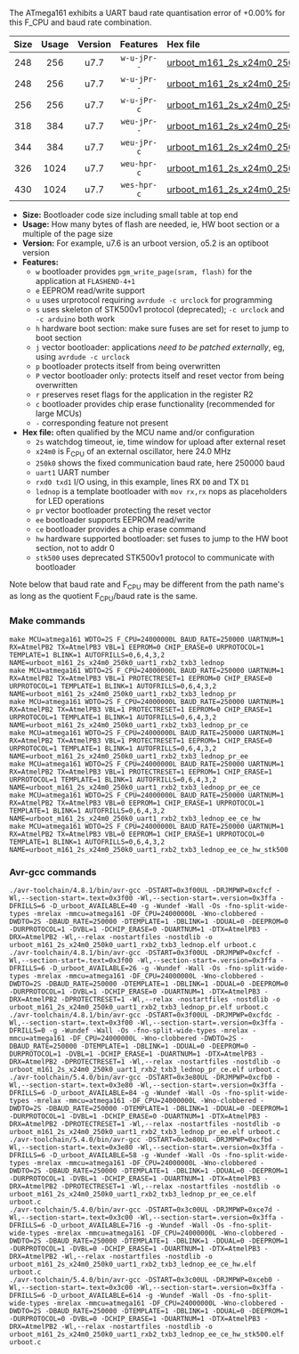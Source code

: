 The ATmega161 exhibits a UART baud rate quantisation error of +0.00% for this F_CPU and baud rate combination.

|Size|Usage|Version|Features|Hex file|
|:-:|:-:|:-:|:-:|:--|
|248|256|u7.7|`w-u-jPr--`|[urboot_m161_2s_x24m0_250k0_uart1_rxb2_txb3_lednop.hex](https://raw.githubusercontent.com/stefanrueger/urboot.hex/main/mcus/atmega161/watchdog_2_s/external_oscillator/24m000000_hz/%2B250k0_baud/uart1_rxb2_txb3/lednop/urboot_m161_2s_x24m0_250k0_uart1_rxb2_txb3_lednop.hex)|
|248|256|u7.7|`w-u-jPr--`|[urboot_m161_2s_x24m0_250k0_uart1_rxb2_txb3_lednop_pr.hex](https://raw.githubusercontent.com/stefanrueger/urboot.hex/main/mcus/atmega161/watchdog_2_s/external_oscillator/24m000000_hz/%2B250k0_baud/uart1_rxb2_txb3/lednop/urboot_m161_2s_x24m0_250k0_uart1_rxb2_txb3_lednop_pr.hex)|
|256|256|u7.7|`w-u-jPr-c`|[urboot_m161_2s_x24m0_250k0_uart1_rxb2_txb3_lednop_pr_ce.hex](https://raw.githubusercontent.com/stefanrueger/urboot.hex/main/mcus/atmega161/watchdog_2_s/external_oscillator/24m000000_hz/%2B250k0_baud/uart1_rxb2_txb3/lednop/urboot_m161_2s_x24m0_250k0_uart1_rxb2_txb3_lednop_pr_ce.hex)|
|318|384|u7.7|`weu-jPr--`|[urboot_m161_2s_x24m0_250k0_uart1_rxb2_txb3_lednop_pr_ee.hex](https://raw.githubusercontent.com/stefanrueger/urboot.hex/main/mcus/atmega161/watchdog_2_s/external_oscillator/24m000000_hz/%2B250k0_baud/uart1_rxb2_txb3/lednop/urboot_m161_2s_x24m0_250k0_uart1_rxb2_txb3_lednop_pr_ee.hex)|
|344|384|u7.7|`weu-jPr-c`|[urboot_m161_2s_x24m0_250k0_uart1_rxb2_txb3_lednop_pr_ee_ce.hex](https://raw.githubusercontent.com/stefanrueger/urboot.hex/main/mcus/atmega161/watchdog_2_s/external_oscillator/24m000000_hz/%2B250k0_baud/uart1_rxb2_txb3/lednop/urboot_m161_2s_x24m0_250k0_uart1_rxb2_txb3_lednop_pr_ee_ce.hex)|
|326|1024|u7.7|`weu-hpr-c`|[urboot_m161_2s_x24m0_250k0_uart1_rxb2_txb3_lednop_ee_ce_hw.hex](https://raw.githubusercontent.com/stefanrueger/urboot.hex/main/mcus/atmega161/watchdog_2_s/external_oscillator/24m000000_hz/%2B250k0_baud/uart1_rxb2_txb3/lednop/urboot_m161_2s_x24m0_250k0_uart1_rxb2_txb3_lednop_ee_ce_hw.hex)|
|430|1024|u7.7|`wes-hpr-c`|[urboot_m161_2s_x24m0_250k0_uart1_rxb2_txb3_lednop_ee_ce_hw_stk500.hex](https://raw.githubusercontent.com/stefanrueger/urboot.hex/main/mcus/atmega161/watchdog_2_s/external_oscillator/24m000000_hz/%2B250k0_baud/uart1_rxb2_txb3/lednop/urboot_m161_2s_x24m0_250k0_uart1_rxb2_txb3_lednop_ee_ce_hw_stk500.hex)|

- **Size:** Bootloader code size including small table at top end
- **Usage:** How many bytes of flash are needed, ie, HW boot section or a multiple of the page size
- **Version:** For example, u7.6 is an urboot version, o5.2 is an optiboot version
- **Features:**
  + `w` bootloader provides `pgm_write_page(sram, flash)` for the application at `FLASHEND-4+1`
  + `e` EEPROM read/write support
  + `u` uses urprotocol requiring `avrdude -c urclock` for programming
  + `s` uses skeleton of STK500v1 protocol (deprecated); `-c urclock` and `-c arduino` both work
  + `h` hardware boot section: make sure fuses are set for reset to jump to boot section
  + `j` vector bootloader: applications *need to be patched externally*, eg, using `avrdude -c urclock`
  + `p` bootloader protects itself from being overwritten
  + `P` vector bootloader only: protects itself and reset vector from being overwritten
  + `r` preserves reset flags for the application in the register R2
  + `c` bootloader provides chip erase functionality (recommended for large MCUs)
  + `-` corresponding feature not present
- **Hex file:** often qualified by the MCU name and/or configuration
  + `2s` watchdog timeout, ie, time window for upload after external reset
  + `x24m0` is F<sub>CPU</sub> of an external oscillator, here 24.0 MHz
  + `250k0` shows the fixed communication baud rate, here 250000 baud
  + `uart1` UART number
  + `rxd0 txd1` I/O using, in this example, lines RX `D0` and TX `D1`
  + `lednop` is a template bootloader with `mov rx,rx` nops as placeholders for LED operations
  + `pr` vector bootloader protecting the reset vector
  + `ee` bootloader supports EEPROM read/write
  + `ce` bootloader provides a chip erase command
  + `hw` hardware supported bootloader: set fuses to jump to the HW boot section, not to addr 0
  + `stk500` uses deprecated STK500v1 protocol to communicate with bootloader


Note below that baud rate and F<sub>CPU</sub> may be different from the path name's as long as the quotient F<sub>CPU</sub>/baud rate is the same.

### Make commands
```
make MCU=atmega161 WDTO=2S F_CPU=24000000L BAUD_RATE=250000 UARTNUM=1 RX=AtmelPB2 TX=AtmelPB3 VBL=1 EEPROM=0 CHIP_ERASE=0 URPROTOCOL=1 TEMPLATE=1 BLINK=1 AUTOFRILLS=0,6,4,3,2 NAME=urboot_m161_2s_x24m0_250k0_uart1_rxb2_txb3_lednop
make MCU=atmega161 WDTO=2S F_CPU=24000000L BAUD_RATE=250000 UARTNUM=1 RX=AtmelPB2 TX=AtmelPB3 VBL=1 PROTECTRESET=1 EEPROM=0 CHIP_ERASE=0 URPROTOCOL=1 TEMPLATE=1 BLINK=1 AUTOFRILLS=0,6,4,3,2 NAME=urboot_m161_2s_x24m0_250k0_uart1_rxb2_txb3_lednop_pr
make MCU=atmega161 WDTO=2S F_CPU=24000000L BAUD_RATE=250000 UARTNUM=1 RX=AtmelPB2 TX=AtmelPB3 VBL=1 PROTECTRESET=1 EEPROM=0 CHIP_ERASE=1 URPROTOCOL=1 TEMPLATE=1 BLINK=1 AUTOFRILLS=0,6,4,3,2 NAME=urboot_m161_2s_x24m0_250k0_uart1_rxb2_txb3_lednop_pr_ce
make MCU=atmega161 WDTO=2S F_CPU=24000000L BAUD_RATE=250000 UARTNUM=1 RX=AtmelPB2 TX=AtmelPB3 VBL=1 PROTECTRESET=1 EEPROM=1 CHIP_ERASE=0 URPROTOCOL=1 TEMPLATE=1 BLINK=1 AUTOFRILLS=0,6,4,3,2 NAME=urboot_m161_2s_x24m0_250k0_uart1_rxb2_txb3_lednop_pr_ee
make MCU=atmega161 WDTO=2S F_CPU=24000000L BAUD_RATE=250000 UARTNUM=1 RX=AtmelPB2 TX=AtmelPB3 VBL=1 PROTECTRESET=1 EEPROM=1 CHIP_ERASE=1 URPROTOCOL=1 TEMPLATE=1 BLINK=1 AUTOFRILLS=0,6,4,3,2 NAME=urboot_m161_2s_x24m0_250k0_uart1_rxb2_txb3_lednop_pr_ee_ce
make MCU=atmega161 WDTO=2S F_CPU=24000000L BAUD_RATE=250000 UARTNUM=1 RX=AtmelPB2 TX=AtmelPB3 VBL=0 EEPROM=1 CHIP_ERASE=1 URPROTOCOL=1 TEMPLATE=1 BLINK=1 AUTOFRILLS=0,6,4,3,2 NAME=urboot_m161_2s_x24m0_250k0_uart1_rxb2_txb3_lednop_ee_ce_hw
make MCU=atmega161 WDTO=2S F_CPU=24000000L BAUD_RATE=250000 UARTNUM=1 RX=AtmelPB2 TX=AtmelPB3 VBL=0 EEPROM=1 CHIP_ERASE=1 URPROTOCOL=0 TEMPLATE=1 BLINK=1 AUTOFRILLS=0,6,4,3,2 NAME=urboot_m161_2s_x24m0_250k0_uart1_rxb2_txb3_lednop_ee_ce_hw_stk500
```

### Avr-gcc commands
```
./avr-toolchain/4.8.1/bin/avr-gcc -DSTART=0x3f00UL -DRJMPWP=0xcfcf -Wl,--section-start=.text=0x3f00 -Wl,--section-start=.version=0x3ffa -DFRILLS=6 -D_urboot_AVAILABLE=40 -g -Wundef -Wall -Os -fno-split-wide-types -mrelax -mmcu=atmega161 -DF_CPU=24000000L -Wno-clobbered -DWDTO=2S -DBAUD_RATE=250000 -DTEMPLATE=1 -DBLINK=1 -DDUAL=0 -DEEPROM=0 -DURPROTOCOL=1 -DVBL=1 -DCHIP_ERASE=0 -DUARTNUM=1 -DTX=AtmelPB3 -DRX=AtmelPB2 -Wl,--relax -nostartfiles -nostdlib -o urboot_m161_2s_x24m0_250k0_uart1_rxb2_txb3_lednop.elf urboot.c
./avr-toolchain/4.8.1/bin/avr-gcc -DSTART=0x3f00UL -DRJMPWP=0xcfcf -Wl,--section-start=.text=0x3f00 -Wl,--section-start=.version=0x3ffa -DFRILLS=6 -D_urboot_AVAILABLE=26 -g -Wundef -Wall -Os -fno-split-wide-types -mrelax -mmcu=atmega161 -DF_CPU=24000000L -Wno-clobbered -DWDTO=2S -DBAUD_RATE=250000 -DTEMPLATE=1 -DBLINK=1 -DDUAL=0 -DEEPROM=0 -DURPROTOCOL=1 -DVBL=1 -DCHIP_ERASE=0 -DUARTNUM=1 -DTX=AtmelPB3 -DRX=AtmelPB2 -DPROTECTRESET=1 -Wl,--relax -nostartfiles -nostdlib -o urboot_m161_2s_x24m0_250k0_uart1_rxb2_txb3_lednop_pr.elf urboot.c
./avr-toolchain/4.8.1/bin/avr-gcc -DSTART=0x3f00UL -DRJMPWP=0xcfdc -Wl,--section-start=.text=0x3f00 -Wl,--section-start=.version=0x3ffa -DFRILLS=0 -g -Wundef -Wall -Os -fno-split-wide-types -mrelax -mmcu=atmega161 -DF_CPU=24000000L -Wno-clobbered -DWDTO=2S -DBAUD_RATE=250000 -DTEMPLATE=1 -DBLINK=1 -DDUAL=0 -DEEPROM=0 -DURPROTOCOL=1 -DVBL=1 -DCHIP_ERASE=1 -DUARTNUM=1 -DTX=AtmelPB3 -DRX=AtmelPB2 -DPROTECTRESET=1 -Wl,--relax -nostartfiles -nostdlib -o urboot_m161_2s_x24m0_250k0_uart1_rxb2_txb3_lednop_pr_ce.elf urboot.c
./avr-toolchain/5.4.0/bin/avr-gcc -DSTART=0x3e80UL -DRJMPWP=0xcfb0 -Wl,--section-start=.text=0x3e80 -Wl,--section-start=.version=0x3ffa -DFRILLS=6 -D_urboot_AVAILABLE=84 -g -Wundef -Wall -Os -fno-split-wide-types -mrelax -mmcu=atmega161 -DF_CPU=24000000L -Wno-clobbered -DWDTO=2S -DBAUD_RATE=250000 -DTEMPLATE=1 -DBLINK=1 -DDUAL=0 -DEEPROM=1 -DURPROTOCOL=1 -DVBL=1 -DCHIP_ERASE=0 -DUARTNUM=1 -DTX=AtmelPB3 -DRX=AtmelPB2 -DPROTECTRESET=1 -Wl,--relax -nostartfiles -nostdlib -o urboot_m161_2s_x24m0_250k0_uart1_rxb2_txb3_lednop_pr_ee.elf urboot.c
./avr-toolchain/5.4.0/bin/avr-gcc -DSTART=0x3e80UL -DRJMPWP=0xcfbd -Wl,--section-start=.text=0x3e80 -Wl,--section-start=.version=0x3ffa -DFRILLS=6 -D_urboot_AVAILABLE=58 -g -Wundef -Wall -Os -fno-split-wide-types -mrelax -mmcu=atmega161 -DF_CPU=24000000L -Wno-clobbered -DWDTO=2S -DBAUD_RATE=250000 -DTEMPLATE=1 -DBLINK=1 -DDUAL=0 -DEEPROM=1 -DURPROTOCOL=1 -DVBL=1 -DCHIP_ERASE=1 -DUARTNUM=1 -DTX=AtmelPB3 -DRX=AtmelPB2 -DPROTECTRESET=1 -Wl,--relax -nostartfiles -nostdlib -o urboot_m161_2s_x24m0_250k0_uart1_rxb2_txb3_lednop_pr_ee_ce.elf urboot.c
./avr-toolchain/5.4.0/bin/avr-gcc -DSTART=0x3c00UL -DRJMPWP=0xce7d -Wl,--section-start=.text=0x3c00 -Wl,--section-start=.version=0x3ffa -DFRILLS=6 -D_urboot_AVAILABLE=716 -g -Wundef -Wall -Os -fno-split-wide-types -mrelax -mmcu=atmega161 -DF_CPU=24000000L -Wno-clobbered -DWDTO=2S -DBAUD_RATE=250000 -DTEMPLATE=1 -DBLINK=1 -DDUAL=0 -DEEPROM=1 -DURPROTOCOL=1 -DVBL=0 -DCHIP_ERASE=1 -DUARTNUM=1 -DTX=AtmelPB3 -DRX=AtmelPB2 -Wl,--relax -nostartfiles -nostdlib -o urboot_m161_2s_x24m0_250k0_uart1_rxb2_txb3_lednop_ee_ce_hw.elf urboot.c
./avr-toolchain/5.4.0/bin/avr-gcc -DSTART=0x3c00UL -DRJMPWP=0xceb0 -Wl,--section-start=.text=0x3c00 -Wl,--section-start=.version=0x3ffa -DFRILLS=6 -D_urboot_AVAILABLE=614 -g -Wundef -Wall -Os -fno-split-wide-types -mrelax -mmcu=atmega161 -DF_CPU=24000000L -Wno-clobbered -DWDTO=2S -DBAUD_RATE=250000 -DTEMPLATE=1 -DBLINK=1 -DDUAL=0 -DEEPROM=1 -DURPROTOCOL=0 -DVBL=0 -DCHIP_ERASE=1 -DUARTNUM=1 -DTX=AtmelPB3 -DRX=AtmelPB2 -Wl,--relax -nostartfiles -nostdlib -o urboot_m161_2s_x24m0_250k0_uart1_rxb2_txb3_lednop_ee_ce_hw_stk500.elf urboot.c
```

